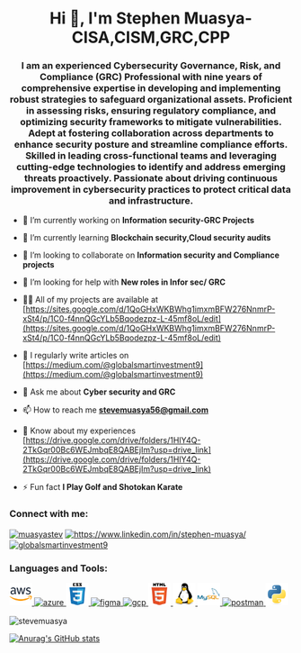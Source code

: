 <h1 align="center">Hi 👋, I'm Stephen Muasya-CISA,CISM,GRC,CPP</h1>
<h3 align="center">I am an experienced Cybersecurity Governance, Risk, and Compliance (GRC) Professional with nine years of comprehensive expertise in developing and implementing robust strategies to safeguard organizational assets. Proficient in assessing risks, ensuring regulatory compliance, and optimizing security frameworks to mitigate vulnerabilities. Adept at fostering collaboration across departments to enhance security posture and streamline compliance efforts. Skilled in leading cross-functional teams and leveraging cutting-edge technologies to identify and address emerging threats proactively. Passionate about driving continuous improvement in cybersecurity practices to protect critical data and infrastructure.</h3>

- 🔭 I’m currently working on **Information security-GRC Projects**

- 🌱 I’m currently learning **Blockchain security,Cloud security audits**

- 👯 I’m looking to collaborate on **Information security and Compliance projects**

- 🤝 I’m looking for help with **New roles in Infor sec/ GRC**

- 👨‍💻 All of my projects are available at [https://sites.google.com/d/1QoGHxWKBWhg1imxmBFW276NnmrP-xSt4/p/1C0-f4nnQGcYLb5Bqodezpz-L-45mf8oL/edit](https://sites.google.com/d/1QoGHxWKBWhg1imxmBFW276NnmrP-xSt4/p/1C0-f4nnQGcYLb5Bqodezpz-L-45mf8oL/edit)

- 📝 I regularly write articles on [https://medium.com/@globalsmartinvestment9](https://medium.com/@globalsmartinvestment9)

- 💬 Ask me about **Cyber security and GRC**

- 📫 How to reach me **stevemuasya56@gmail.com**

- 📄 Know about my experiences [https://drive.google.com/drive/folders/1HIY4Q-2TkGqr00Bc6WEJmbqE8QABEjIm?usp=drive_link](https://drive.google.com/drive/folders/1HIY4Q-2TkGqr00Bc6WEJmbqE8QABEjIm?usp=drive_link)

- ⚡ Fun fact **I Play Golf and Shotokan Karate**

<h3 align="left">Connect with me:</h3>
<p align="left">
<a href="https://twitter.com/muasyastev" target="blank"><img align="center" src="https://raw.githubusercontent.com/rahuldkjain/github-profile-readme-generator/master/src/images/icons/Social/twitter.svg" alt="muasyastev" height="30" width="40" /></a>
<a href="https://linkedin.com/in/https://www.linkedin.com/in/stephen-muasya/" target="blank"><img align="center" src="https://raw.githubusercontent.com/rahuldkjain/github-profile-readme-generator/master/src/images/icons/Social/linked-in-alt.svg" alt="https://www.linkedin.com/in/stephen-muasya/" height="30" width="40" /></a>
<a href="https://medium.com/globalsmartinvestment9" target="blank"><img align="center" src="https://raw.githubusercontent.com/rahuldkjain/github-profile-readme-generator/master/src/images/icons/Social/medium.svg" alt="globalsmartinvestment9" height="30" width="40" /></a>
</p>

<h3 align="left">Languages and Tools:</h3>
<p align="left"> <a href="https://aws.amazon.com" target="_blank" rel="noreferrer"> <img src="https://raw.githubusercontent.com/devicons/devicon/master/icons/amazonwebservices/amazonwebservices-original-wordmark.svg" alt="aws" width="40" height="40"/> </a> <a href="https://azure.microsoft.com/en-in/" target="_blank" rel="noreferrer"> <img src="https://www.vectorlogo.zone/logos/microsoft_azure/microsoft_azure-icon.svg" alt="azure" width="40" height="40"/> </a> <a href="https://www.w3schools.com/css/" target="_blank" rel="noreferrer"> <img src="https://raw.githubusercontent.com/devicons/devicon/master/icons/css3/css3-original-wordmark.svg" alt="css3" width="40" height="40"/> </a> <a href="https://www.figma.com/" target="_blank" rel="noreferrer"> <img src="https://www.vectorlogo.zone/logos/figma/figma-icon.svg" alt="figma" width="40" height="40"/> </a> <a href="https://cloud.google.com" target="_blank" rel="noreferrer"> <img src="https://www.vectorlogo.zone/logos/google_cloud/google_cloud-icon.svg" alt="gcp" width="40" height="40"/> </a> <a href="https://www.w3.org/html/" target="_blank" rel="noreferrer"> <img src="https://raw.githubusercontent.com/devicons/devicon/master/icons/html5/html5-original-wordmark.svg" alt="html5" width="40" height="40"/> </a> <a href="https://www.linux.org/" target="_blank" rel="noreferrer"> <img src="https://raw.githubusercontent.com/devicons/devicon/master/icons/linux/linux-original.svg" alt="linux" width="40" height="40"/> </a> <a href="https://www.mysql.com/" target="_blank" rel="noreferrer"> <img src="https://raw.githubusercontent.com/devicons/devicon/master/icons/mysql/mysql-original-wordmark.svg" alt="mysql" width="40" height="40"/> </a> <a href="https://postman.com" target="_blank" rel="noreferrer"> <img src="https://www.vectorlogo.zone/logos/getpostman/getpostman-icon.svg" alt="postman" width="40" height="40"/> </a> <a href="https://www.python.org" target="_blank" rel="noreferrer"> <img src="https://raw.githubusercontent.com/devicons/devicon/master/icons/python/python-original.svg" alt="python" width="40" height="40"/> </a> </p>

<p><img align="center" src="https://github-readme-stats.vercel.app/api/top-langs?username=stevemuasya&show_icons=true&locale=en&layout=compact" alt="stevemuasya" /></p>

[![Anurag's GitHub stats](https://github-readme-stats.vercel.app/api?username=stevemuasya)](https://github.com/stevemuasya/github-readme-stats)
